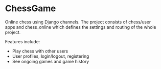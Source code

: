 # ChessGame

Online chess using Django channels. The project consists of chess/user apps and chess_online which defines the settings and routing of the whole project.

Features include: 
- Play chess with other users
- User profiles, login/logout, registering
- See ongoing games and game history

